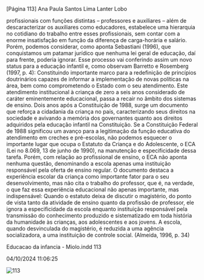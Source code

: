 [Página 113]
Ana Paula Santos Lima Lanter Lobo

profissionais com funções distintas – professores e auxiliares – além
de descaracterizar os auxiliares como educadores, estabelece uma hierarquia no cotidiano do trabalho entre esses profissionais, sem contar
com a enorme insatisfação em função da diferença de carga-horária e
salário.
Porém, podemos considerar, como aponta Sebastiani (1996), que
conquistamos um patamar jurídico que nenhuma lei geral de educação, daí para frente, poderia ignorar. Esse processo vai conferindo
assim um novo status para a educação infantil e, como observam
Barretto e Rosemberg (1997, p. 4):
Constituindo importante marco para a redefinição de
princípios doutrinários capazes de informar a implementação
de novas políticas na área, bem como comprometendo o
Estado com o seu atendimento. Este atendimento institucional
à criança de zero a seis anos considerado de caráter
eminentemente educacional, passa a recair no âmbito dos
sistemas de ensino.
Dois anos após a Constituição de 1988, surge um documento que
reforça a cidadania da criança no país, caracterizando seus direitos na
sociedade e avivando a memória dos governantes quanto aos direitos
adquiridos pela educação infantil na Constituição. Se a Constituição
Federal de 1988 significou um avanço para a legitimação da função
educativa do atendimento em creches e pré-escolas, não podemos esquecer o importante lugar que ocupa o Estatuto da Criança e do Adolescente, o ECA (Lei no 8.069, 13 de junho de 1990), na manutenção e
especificidade dessa tarefa.
Porém, com relação ao profissional de ensino, o ECA não aponta nenhuma questão, denominando a escola apenas uma instituição responsável pela oferta de ensino regular. O documento destaca a experiência
escolar da criança como importante fator para o seu desenvolvimento,
mas não cita o trabalho do professor, que é, na verdade, o que faz essa
experiência educacional não apenas importante, mas indispensável:
Quando o estatuto deixa de discutir o magistério, do ponto
de vista tanto da atividade de ensino quanto da profissão
de professor, ele ignora a especificidade da escola enquanto
instituição responsável pela transmissão do conhecimento
produzido e sistematizado em toda história da humanidade
às crianças, aos adolescentes e aos jovens. A escola, quando
desvinculada do magistério, é reduzida a uma agência
socializadora, a uma instituição de controle social.
(Almeida, 1996, p. 34)


Educacao da infancia - Miolo.indd 113

04/10/2024 11:06:25

![113](./img/page_113-01.jpg)
